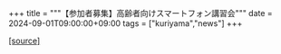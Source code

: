 +++
title = """【参加者募集】高齢者向けスマートフォン講習会"""
date = 2024-09-01T09:00:00+09:00
tags = ["kuriyama","news"]
+++


[[source]](https://www.town.kuriyama.hokkaido.jp/soshiki/61/28395.html)
